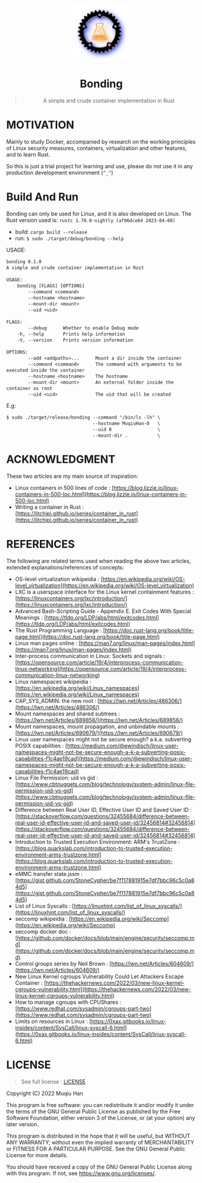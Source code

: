 <div align="center">

<img src="./.github/logo.png" height="150px" width="150px">

# Bonding

> A simple and crude container implementation in Rust

</div>

# MOTIVATION
Mainly to study Docker, accompanied by research on the working principles of Linux security measures, containers, virtualization and other features, and to learn Rust.

So this is just a trial project for learning and use, please do not use it in any production development environment (`^_^`)

# Build And Run
Bonding can only be used for Linux, and it is also developed on Linux. The Rust version used is: `rustc 1.70.0-nightly (af06dce64 2023-04-08)`

- build: `cargo build --release`
- run: `$ sudo ./target/debug/bonding --help`

USAGE:
```
bonding 0.1.0
A simple and crude container implementation in Rust

USAGE:
    bonding [FLAGS] [OPTIONS]
        --command <command>
        --hostname <hostname>
        --mount-dir <mount>
        --uid <uid>

FLAGS:
        --debug      Whether to enable Debug mode
    -h, --help       Prints help information
    -V, --version    Prints version information

OPTIONS:
        --add <addpaths>...      Mount a dir inside the container
        --command <command>      The command with arguments to be executed inside the container
        --hostname <hostname>    The hostname
        --mount-dir <mount>      An external folder inside the container as root
        --uid <uid>              The uid that will be created
```

E.g:
```
$ sudo ./target/release/bonding --command "/bin/ls -lh" \
                                --hostname MuqiuHan-0   \
                                --uid 0                 \
                                --mount-dir .           \
```

# ACKNOWLEDGMENT

These two articles are my main source of inspiration:

- Linux containers in 500 lines of code : [https://blog.lizzie.io/linux-containers-in-500-loc.html](https://blog.lizzie.io/linux-containers-in-500-loc.html)
- Writing a container in Rust : [https://litchipi.github.io/series/container_in_rust](https://litchipi.github.io/series/container_in_rust)

# REFERENCES

The following are related terms used when reading the above two articles, extended explanations/references of concepts:

- OS-level virtualization wikipeidia : [https://en.wikipedia.org/wiki/OS-level_virtualization](https://en.wikipedia.org/wiki/OS-level_virtualization)
- LXC is a userspace interface for the Linux kernel containment features : [https://linuxcontainers.org/lxc/introduction/](https://linuxcontainers.org/lxc/introduction/)
- Advanced Bash-Scripting Guide - Appendix E. Exit Codes With Special Meanings : [https://tldp.org/LDP/abs/html/exitcodes.html](https://tldp.org/LDP/abs/html/exitcodes.html)
- The Rust Programming Language : [https://doc.rust-lang.org/book/title-page.html](https://doc.rust-lang.org/book/title-page.html)
- Linux man pages online : [https://man7.org/linux/man-pages/index.html](https://man7.org/linux/man-pages/index.html)
- Inter-process communication in Linux: Sockets and signals : [https://opensource.com/article/19/4/interprocess-communication-linux-networking](https://opensource.com/article/19/4/interprocess-communication-linux-networking)
- Linux namespaces wikipeidia : [https://en.wikipedia.org/wiki/Linux_namespaces](https://en.wikipedia.org/wiki/Linux_namespaces)
- CAP_SYS_ADMIN: the new root : [https://lwn.net/Articles/486306/](https://lwn.net/Articles/486306/)
- Mount namespaces and shared subtrees : [https://lwn.net/Articles/689856/](https://lwn.net/Articles/689856/)
- Mount namespaces, mount propagation, and unbindable mounts : [https://lwn.net/Articles/690679/](https://lwn.net/Articles/690679/)
- Linux user namespaces might not be secure enough? a.k.a. subverting POSIX capabilities : [https://medium.com/@ewindisch/linux-user-namespaces-might-not-be-secure-enough-a-k-a-subverting-posix-capabilities-f1c4ae19cad](https://medium.com/@ewindisch/linux-user-namespaces-might-not-be-secure-enough-a-k-a-subverting-posix-capabilities-f1c4ae19cad)
- Linux File Permission: uid vs gid : [https://www.cbtnuggets.com/blog/technology/system-admin/linux-file-permission-uid-vs-gid](https://www.cbtnuggets.com/blog/technology/system-admin/linux-file-permission-uid-vs-gid)
- Difference between Real User ID, Effective User ID and Saved User ID : [https://stackoverflow.com/questions/32455684/difference-between-real-user-id-effective-user-id-and-saved-user-id/32456814#32456814](https://stackoverflow.com/questions/32455684/difference-between-real-user-id-effective-user-id-and-saved-user-id/32456814#32456814)
- Introduction to Trusted Execution Environment: ARM's TrustZone : [https://blog.quarkslab.com/introduction-to-trusted-execution-environment-arms-trustzone.html](https://blog.quarkslab.com/introduction-to-trusted-execution-environment-arms-trustzone.html)
- eMMC transfer state.jssm : [https://gist.github.com/StoneCypher/be7f117881915e7df7bbc96c5c0a84d5](https://gist.github.com/StoneCypher/be7f117881915e7df7bbc96c5c0a84d5)
- List of Linux Syscalls : [https://linuxhint.com/list_of_linux_syscalls/](https://linuxhint.com/list_of_linux_syscalls/)
- seccomp wikipeidia : [https://en.wikipedia.org/wiki/Seccomp](https://en.wikipedia.org/wiki/Seccomp)
- seccomp docker doc : [https://github.com/docker/docs/blob/main/engine/security/seccomp.md](https://github.com/docker/docs/blob/main/engine/security/seccomp.md)
- Control groups series by Neil Brown : [https://lwn.net/Articles/604609/](https://lwn.net/Articles/604609/)
- New Linux Kernel cgroups Vulnerability Could Let Attackers Escape Container : [https://thehackernews.com/2022/03/new-linux-kernel-cgroups-vulnerability.html](https://thehackernews.com/2022/03/new-linux-kernel-cgroups-vulnerability.html)
- How to manage cgroups with CPUShares : [https://www.redhat.com/sysadmin/cgroups-part-two](https://www.redhat.com/sysadmin/cgroups-part-two)
- Limits on resources in Linux : [https://0xax.gitbooks.io/linux-insides/content/SysCall/linux-syscall-6.html](https://0xax.gitbooks.io/linux-insides/content/SysCall/linux-syscall-6.html)

# LICENSE
> See full license : [LICENSE](./LICENSE)

Copyright (C) 2022 Muqiu Han

This program is free software: you can redistribute it and/or modify
it under the terms of the GNU General Public License as published by
the Free Software Foundation, either version 3 of the License, or
(at your option) any later version.

This program is distributed in the hope that it will be useful,
but WITHOUT ANY WARRANTY; without even the implied warranty of
MERCHANTABILITY or FITNESS FOR A PARTICULAR PURPOSE.  See the
GNU General Public License for more details.

You should have received a copy of the GNU General Public License
along with this program.  If not, see <https://www.gnu.org/licenses/>.